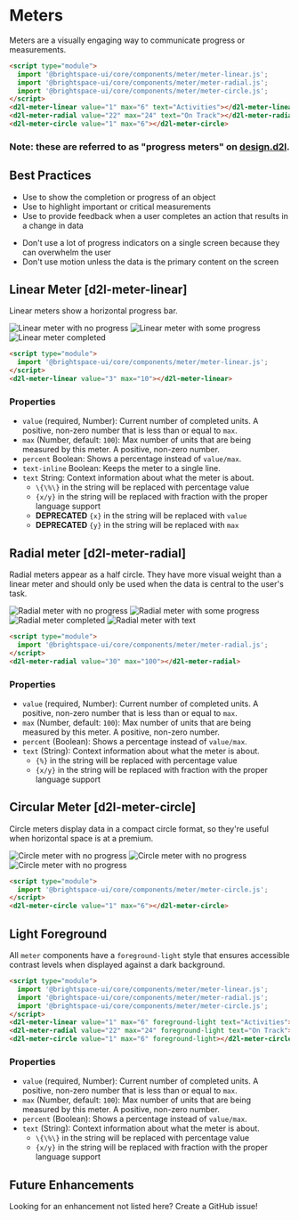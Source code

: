 # Meters
Meters are a visually engaging way to communicate progress or measurements.

<!-- docs: demo  -->
```html
<script type="module">
  import '@brightspace-ui/core/components/meter/meter-linear.js';
  import '@brightspace-ui/core/components/meter/meter-radial.js';
  import '@brightspace-ui/core/components/meter/meter-circle.js';
</script>
<d2l-meter-linear value="1" max="6" text="Activities"></d2l-meter-linear>
<d2l-meter-radial value="22" max="24" text="On Track"></d2l-meter-radial>
<d2l-meter-circle value="1" max="6"></d2l-meter-circle>
```

<!-- docs: start hidden content -->
### Note: these are referred to as "progress meters" on [design.d2l](http://design.d2l/components/progress-meters/).
<!-- docs: end hidden content -->

## Best Practices
<!-- docs: start best practices -->
<!-- docs: start dos -->
* Use to show the completion or progress of an object
* Use to highlight important or critical measurements
* Use to provide feedback when a user completes an action that results in a change in data
<!-- docs: end dos -->

<!-- docs: start donts -->
* Don't use a lot of progress indicators on a single screen because they can overwhelm the user
* Don't use motion unless the data is the primary content on the screen
<!-- docs: end donts -->
<!-- docs: end best practices -->


## Linear Meter [d2l-meter-linear]

Linear meters show a horizontal progress bar.

<!-- docs: start hidden content -->
![Linear meter with no progress](./screenshots/d2l-meter-linear-no-progress.png?raw=true)
![Linear meter with some progress](./screenshots/d2l-meter-linear-has-progress.png?raw=true)
![Linear meter completed](./screenshots/d2l-meter-linear-completed.png?raw=true)
<!-- docs: end hidden content -->

<!-- docs: demo live name:d2l-meter-linear -->
```html
<script type="module">
  import '@brightspace-ui/core/components/meter/meter-linear.js';
</script>
<d2l-meter-linear value="3" max="10"></d2l-meter-linear>
```

<!-- docs: start hidden content -->
### Properties

* `value` (required, Number): Current number of completed units. A positive, non-zero number that is less than or equal to `max`.
* `max` (Number, default: `100`): Max number of units that are being measured by this meter. A positive, non-zero number.
* `percent` Boolean: Shows a percentage instead of `value/max`.
* `text-inline` Boolean: Keeps the meter to a single line.
* `text` String: Context information about what the meter is about.
	* `\{\%\}` in the string will be replaced with percentage value
	* `{x/y}` in the string will be replaced with fraction with the proper language support
	* **DEPRECATED** `{x}` in the string will be replaced with `value`
	* **DEPRECATED** `{y}` in the string will be replaced with `max`
<!-- docs: end hidden content -->

## Radial meter [d2l-meter-radial]

Radial meters appear as a half circle. They have more visual weight than a linear meter and should only be used when the data is central to the user's task.

<!-- docs: start hidden content -->
![Radial meter with no progress](./screenshots/d2l-meter-radial-no-progress.png?raw=true)
![Radial meter with some progress](./screenshots/d2l-meter-radial-has-progress.png?raw=true)
![Radial meter completed](./screenshots/d2l-meter-radial-completed.png?raw=true)
![Radial meter with text](./screenshots/d2l-meter-radial-with-text.png?raw=true)
<!-- docs: end hidden content -->

<!-- docs: demo live name:d2l-meter-radial size:medium -->
```html
<script type="module">
  import '@brightspace-ui/core/components/meter/meter-radial.js';
</script>
<d2l-meter-radial value="30" max="100"></d2l-meter-radial>
```

<!-- docs: start hidden content -->
### Properties

* `value` (required, Number): Current number of completed units. A positive, non-zero number that is less than or equal to `max`.
* `max` (Number, default: `100`): Max number of units that are being measured by this meter. A positive, non-zero number.
* `percent` (Boolean): Shows a percentage instead of `value/max`.
* `text` (String): Context information about what the meter is about.
	* `{%}` in the string will be replaced with percentage value
	* `{x/y}` in the string will be replaced with fraction with the proper language support
<!-- docs: end hidden content -->


## Circular Meter [d2l-meter-circle]

Circle meters display data in a compact circle format, so they're useful when horizontal space is at a premium.

<!-- docs: start hidden content -->
![Circle meter with no progress](./screenshots/d2l-meter-circle-no-progress.png?raw=true)
![Circle meter with no progress](./screenshots/d2l-meter-circle-has-progress.png?raw=true)
![Circle meter with no progress](./screenshots/d2l-meter-circle-completed.png?raw=true)
<!-- docs: end hidden content -->

<!-- docs: demo live name:d2l-meter-circle -->
```html
<script type="module">
  import '@brightspace-ui/core/components/meter/meter-circle.js';
</script>
<d2l-meter-circle value="1" max="6"></d2l-meter-circle>
```

## Light Foreground
All `meter` components have a `foreground-light` style that ensures accessible contrast levels when displayed against a dark background.

<!-- docs: demo code darkMode:true -->
```html
<script type="module">
  import '@brightspace-ui/core/components/meter/meter-linear.js';
  import '@brightspace-ui/core/components/meter/meter-radial.js';
  import '@brightspace-ui/core/components/meter/meter-circle.js';
</script>
<d2l-meter-linear value="1" max="6" foreground-light text="Activities"></d2l-meter-linear>
<d2l-meter-radial value="22" max="24" foreground-light text="On Track"></d2l-meter-radial>
<d2l-meter-circle value="1" max="6" foreground-light></d2l-meter-circle>
```

<!-- docs: start hidden content -->
### Properties

* `value` (required, Number): Current number of completed units. A positive, non-zero number that is less than or equal to `max`.
* `max` (Number, default: `100`): Max number of units that are being measured by this meter. A positive, non-zero number.
* `percent` (Boolean): Shows a percentage instead of `value/max`.
* `text` (String): Context information about what the meter is about.
	* `\{\%\}` in the string will be replaced with percentage value
	* `{x/y}` in the string will be replaced with fraction with the proper language support

## Future Enhancements

Looking for an enhancement not listed here? Create a GitHub issue!
<!-- docs: end hidden content -->